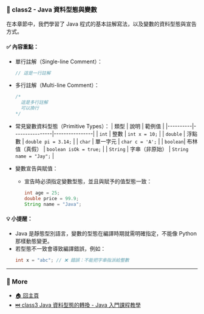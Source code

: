 ### 📘 class2 - Java 資料型態與變數

在本章節中，我們學習了 Java 程式的基本註解寫法，以及變數的資料型態與宣告方式。

#### ✅ 內容重點：

- 單行註解（Single-line Comment）：
  ```java
  // 這是一行註解
  ```

- 多行註解（Multi-line Comment）：
  ```java
  /*
    這是多行註解
    可以換行
  */
  ```

- 常見變數資料型態（Primitive Types）：
  | 類型     | 說明           | 範例值         |
  |----------|----------------|----------------|
  | `int`    | 整數           | `int x = 10;`  |
  | `double` | 浮點數         | `double pi = 3.14;` |
  | `char`   | 單一字元       | `char c = 'A';` |
  | `boolean`| 布林值（真假） | `boolean isOk = true;` |
  | `String` | 字串（非原始） | `String name = "Jay";` |

- 變數宣告與賦值：
  - 宣告時必須指定變數型態，並且與賦予的值型態一致：
    ```java
    int age = 25;
    double price = 99.9;
    String name = "Java";
    ```

#### 💡 小提醒：
- Java 是靜態型別語言，變數的型態在編譯時期就需明確指定，不能像 Python 那樣動態變更。
- 若型態不一致會導致編譯錯誤，例如：
  ```java
  int x = "abc"; // ❌ 錯誤：不能把字串指派給整數
  ```

---
### 📎 More
* [🏠 回主頁](../README.md)
* [⏭️ class3 Java 資料型態的轉換 - Java 入門課程教學](../class3%20Java%20資料型態的轉換%20-%20Java%20入門課程教學/README.md)